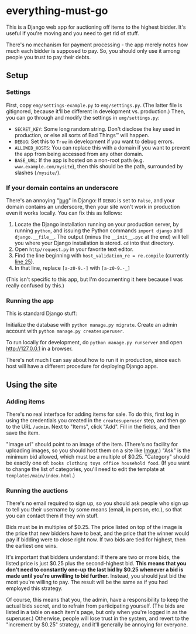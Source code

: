 # everything-must-go

This is a Django web app for auctioning off items to the highest bidder. It's useful if you're moving and you need to get rid of stuff.

There's no mechanism for payment processing - the app merely notes how much each bidder is supposed to pay. So, you should only use it among people you trust to pay their debts.

## Setup

### Settings

First, copy `emg/settings-example.py` to `emg/settings.py`. (The latter file is gitignored, because it'll be different in development vs. production.) Then, you can go through and modify the settings in `emg/settings.py`:

* `SECRET_KEY`: Some long random string. Don't disclose the key used in production, or else all sorts of Bad Things™ will happen.
* `DEBUG`: Set this to `True` in development if you want to debug errors.
* `ALLOWED_HOSTS`: You can replace this with a domain if you want to prevent the app from being accessed from any other domain.
* `BASE_URL`: If the app is hosted on a non-root path (e.g. `www.example.com/mysite`), then this should be the path, surrounded by slashes (`/mysite/`).

### If your domain contains an underscore

There's an annoying "[bug](https://code.djangoproject.com/ticket/19952)" in Django: If `DEBUG` is set to `False`, and your domain contains an underscore, then your site won't work in production even it works locally. You can fix this as follows:

1. Locate the Django installation running on your production server, by running `python`, and issuing the Python commands `import django` and `django.__file__`. The output (minus the `__init__.pyc` at the end) will tell you where your Django installation is stored. `cd` into that directory.
2. Open `http/request.py` in your favorite text editor.
3. Find the line beginning with `host_validation_re = re.compile` (currently [line 25](https://github.com/django/django/blob/b0c56b895fd2694d7f5d4595bdbbc41916607f45/django/http/request.py#L25)).
4. In that line, replace `[a-z0-9.-]` with `[a-z0-9.-_]`

(This isn't specific to this app, but I'm documenting it here because I was really confused by this.)

### Running the app

This is standard Django stuff:

Initialize the database with `python manage.py migrate`. Create an admin account with `python manage.py createsuperuser`.

To run locally for development, do `python manage.py runserver` and open http://127.0.0.1 in a browser.

There's not much I can say about how to run it in production, since each host will have a different procedure for deploying Django apps.

## Using the site

### Adding items

There's no real interface for adding items for sale. To do this, first log in using the credentials you created in the `createsuperuser` step, and then go to the URL `/admin`. Next to "Items", click "Add". Fill in the fields, and then save the item.

"Image url" should point to an image of the item. (There's no facility for uploading images, so you should host them on a site like [Imgur](http://imgur.com).) "Ask" is the minimum bid allowed, which must be a multiple of $0.25. "Category" should be exactly one of: `books clothing toys office household food`. (If you want to change the list of categories, you'll need to edit the template at `templates/main/index.html`.)

### Running the auctions

There's no email required to sign up, so you should ask people who sign up to tell you their username by some means (email, in person, etc.), so that you can contact them if they win stuff.

Bids must be in multiples of $0.25. The price listed on top of the image is the price that new bidders have to beat, and the price that the winner would pay if bidding were to close right now. If two bids are tied for highest, then the earliest one wins.

It's important that bidders understand: If there are two or more bids, the listed price is just $0.25 plus the second-highest bid. **This means that you don't need to constantly one-up the last bid by $0.25 whenever a bid is made until you're unwilling to bid further.** Instead, you should just bid the most you're willing to pay. The result will be the same as if you had employed this strategy.

Of course, this means that you, the admin, have a responsibility to keep the actual bids secret, and to refrain from participating yourself. (The bids are listed in a table on each item's page, but only when you're logged in as the superuser.) Otherwise, people will lose trust in the system, and revert to the "increment by $0.25" strategy, and it'll generally be annoying for everyone.